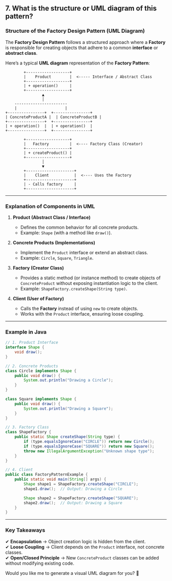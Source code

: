 ## 7. What is the structure or UML diagram of this pattern?

### **Structure of the Factory Design Pattern (UML Diagram)**
The **Factory Design Pattern** follows a structured approach where a **Factory** is responsible for creating objects that adhere to a common **interface** or **abstract class**.

Here’s a typical **UML diagram** representation of the **Factory Pattern**:

```plaintext
        +-------------------+
        |    Product        |  <----- Interface / Abstract Class
        +-------------------+
        | + operation()     |
        +-------------------+
                ▲
                │
    -----------------------
    |                     |
+----------------+  +----------------+
| ConcreteProductA |  | ConcreteProductB |
+----------------+  +----------------+
| + operation()  |  | + operation()  |
+----------------+  +----------------+

        +-------------------+
        |   Factory         |  <---- Factory Class (Creator)
        +-------------------+
        | + createProduct() |
        +-------------------+
                │
                ▼
        +---------------------+
        |    Client           |  <---- Uses the Factory
        +---------------------+
        | - Calls factory     |
        +---------------------+
```

---

### **Explanation of Components in UML**
1. **Product (Abstract Class / Interface)**  
   - Defines the common behavior for all concrete products.  
   - Example: `Shape` (with a method like `draw()`).

2. **Concrete Products (Implementations)**  
   - Implement the `Product` interface or extend an abstract class.  
   - Example: `Circle`, `Square`, `Triangle`.

3. **Factory (Creator Class)**  
   - Provides a static method (or instance method) to create objects of `ConcreteProduct` without exposing instantiation logic to the client.  
   - Example: `ShapeFactory.createShape(String type)`.

4. **Client (User of Factory)**  
   - Calls the **Factory** instead of using `new` to create objects.  
   - Works with the `Product` interface, ensuring loose coupling.

---

### **Example in Java**
```java
// 1. Product Interface
interface Shape {
    void draw();
}

// 2. Concrete Products
class Circle implements Shape {
    public void draw() {
        System.out.println("Drawing a Circle");
    }
}

class Square implements Shape {
    public void draw() {
        System.out.println("Drawing a Square");
    }
}

// 3. Factory Class
class ShapeFactory {
    public static Shape createShape(String type) {
        if (type.equalsIgnoreCase("CIRCLE")) return new Circle();
        if (type.equalsIgnoreCase("SQUARE")) return new Square();
        throw new IllegalArgumentException("Unknown shape type");
    }
}

// 4. Client
public class FactoryPatternExample {
    public static void main(String[] args) {
        Shape shape1 = ShapeFactory.createShape("CIRCLE");
        shape1.draw();  // Output: Drawing a Circle

        Shape shape2 = ShapeFactory.createShape("SQUARE");
        shape2.draw();  // Output: Drawing a Square
    }
}
```

---

### **Key Takeaways**
✔ **Encapsulation** → Object creation logic is hidden from the client.  
✔ **Loose Coupling** → Client depends on the `Product` interface, not concrete classes.  
✔ **Open/Closed Principle** → New `ConcreteProduct` classes can be added without modifying existing code.  

Would you like me to generate a visual UML diagram for you? 🚀